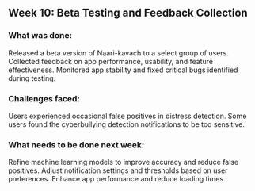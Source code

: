 ## Week 10: Beta Testing and Feedback Collection
### What was done:

Released a beta version of Naari-kavach to a select group of users.
Collected feedback on app performance, usability, and feature effectiveness.
Monitored app stability and fixed critical bugs identified during testing.
### Challenges faced:

Users experienced occasional false positives in distress detection.
Some users found the cyberbullying detection notifications to be too sensitive.
### What needs to be done next week:

Refine machine learning models to improve accuracy and reduce false positives.
Adjust notification settings and thresholds based on user preferences.
Enhance app performance and reduce loading times.